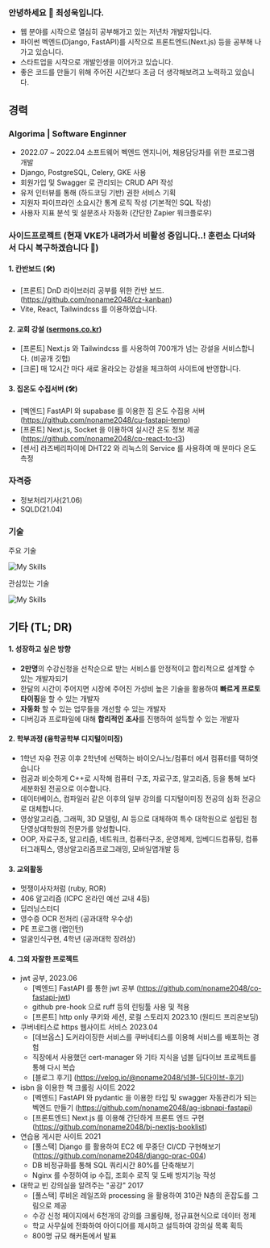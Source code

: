 ### 안녕하세요 👋 최성욱입니다.

- 웹 분야를 시작으로 열심히 공부해가고 있는 저년차 개발자입니다.
- 파이썬 벡엔드(Django, FastAPI)를 시작으로 프론트엔드(Next.js) 등을 공부해 나가고 있습니다.
- 스타트업을 시작으로 개발인생을 이어가고 있습니다.
- 좋은 코드를 만들기 위해 주어진 시간보다 조금 더 생각해보려고 노력하고 있습니다.

## 경력
### Algorima | Software Enginner 
- 2022.07 ~ 2022.04 소프트웨어 벡엔드 엔지니어, 채용담당자를 위한 프로그램 개발
- Django, PostgreSQL, Celery, GKE 사용
- 회원가입 및 Swagger 로 관리되는 CRUD API 작성
- 유저 인터뷰를 통해 (하드코딩 기반) 권한 서비스 기획
- 지원자 파이프라인 소요시간 통계 로직 작성 (기본적인 SQL 작성)
- 사용자 지표 분석 및 설문조사 자동화 (간단한 Zapier 워크플로우)

### 사이드프로젝트 (현재 VKE가 내려가서 비활성 중입니다..! 훈련소 다녀와서 다시 복구하겠습니다 🫡)

#### 1. 칸반보드 (🛠️) 
  - [프론트] DnD 라이브러리 공부를 위한 칸반 보드. (https://github.com/noname2048/cz-kanban)
  - Vite, React, Tailwindcss 를 이용하였습니다.

#### 2. 교회 강설 ([sermons.co.kr](!sermons.co.kr))
 - [프론트] Next.js 와 Tailwindcss 를 사용하여 700개가 넘는 강설을 서비스합니다. (비공개 깃헙)
 - [크론] 매 12시간 마다 새로 올라오는 강설을 체크하여 사이트에 반영합니다.

#### 3. 집온도 수집서버 (🛠️)
  - [벡엔드] FastAPI 와 supabase 를 이용한 집 온도 수집용 서버 (https://github.com/noname2048/cu-fastapi-temp)
  - [프론트] Next.js, Socket 을 이용하여 실시간 온도 정보 제공 (https://github.com/noname2048/cp-react-to-t3)
  - [센서] 라즈베리파이에 DHT22 와 리눅스의 Service 를 사용하여 매 분마다 온도 측정

### 자격증

* 정보처리기사(21.06)
* SQLD(21.04)

### 기술

주요 기술

![My Skills](https://skillicons.dev/icons?i=django,py,fastapi,nextjs,githubactions)

관심있는 기술

![My Skills](https://skillicons.dev/icons?i=rust,go,nestjs,gitlab)



## 기타 (TL; DR)

#### 1. 성장하고 싶은 방향

* **2만명**의 수강신청을 선착순으로 받는 서비스를 안정적이고 합리적으로 설계할 수 있는 개발자되기
* 한달의 시간이 주어지면 시장에 주어진 가성비 높은 기술을 활용하여 **빠르게 프로토타이핑**을 할 수 있는 개발자
* **자동화** 할 수 있는 업무들을 개선할 수 있는 개발자
* 디버깅과 프로파일에 대해 **합리적인 조사**를 진행하여 설득할 수 있는 개발자

#### 2. 학부과정 (융학공학부 디지털이미징)

* 1학년 자유 전공 이후 2학년에 선택하는 바이오/나노/컴퓨터 에서 컴퓨터를 택하엿습니다
* 컴공과 비슷하게 C++로 시작해 컴퓨터 구조, 자료구조, 알고리즘, 등을 통해 보다 세분화된 전공으로 이수합니다.
* 데이터베이스, 컴파일러 같은 이후의 일부 강의를 디지털이미징 전공의 심화 전공으로 대체합니다.
* 영상알고리즘, 그래픽, 3D 모델링, AI 등으로 대체하여 특수 대학원으로 설립된 첨단영상대학원의 전문가를 양성합니다.
* OOP, 자료구조, 알고리즘, 네트워크, 컴퓨터구조, 운영체제, 임베디드컴퓨팅, 컴퓨터그래픽스, 영상알고리즘프로그래밍, 모바일앱개발 등

#### 3. 교외활동

* 멋쟁이사자처럼 (ruby, ROR)
* 406 알고리즘 (ICPC 온라인 예선 교내 4등)
* 딥러닝스터디
* 영수증 OCR 전처리 (공과대학 우수상)
* PE 프로그램 (랩인턴)
* 얼굴인식구현, 4학년 (공과대학 장려상)

#### 4. 그외 자잘한 프로젝트

* jwt 공부, 2023.06
  * [벡엔드] FastAPI 를 통한 jwt 공부 (https://github.com/noname2048/co-fastapi-jwt)
  * github pre-hook 으로 ruff 등의 린팅툴 사용 및 적용
  * [프론트] http only 쿠키와 세션, 로컬 스토리지 2023.10 (원티드 프리온보딩)
* 쿠버네티스로 https 웹사이트 서비스 2023.04
  * [데브옵스] 도커라이징한 서비스를 쿠버네티스를 이용해 서비스를 배포하는 경험
  * 직장에서 사용했던 cert-manager 와 기타 지식을 넘블 딥다이브 프로젝트를 통해 다시 복습
  * [블로그 후기] (https://velog.io/@noname2048/넘블-딥다이브-후기)
* isbn 을 이용한 책 크롤링 사이트 2022
  * [벡엔드] FastAPI 와 pydantic 을 이용한 타입 및 swagger 자동관리가 되는 벡엔드 만들기 (https://github.com/noname2048/ag-isbnapi-fastapi)
  * [프론트엔드] Next.js 를 이용해 간단하게 프론트 엔드 구현 (https://github.com/noname2048/bj-nextjs-booklist)
* 연습용 게시판 사이트 2021
  * [풀스택] Django 를 활용하여 EC2 에 무중단 CI/CD 구현해보기 (https://github.com/noname2048/django-prac-004)
  * DB 비정규화를 통해 SQL 쿼리시간 80%를 단축해보기
  * Nginx 를 수정하여 ip 수집, 조회수 로직 및 도배 방지기능 작성
* 대학교 빈 강의실을 알려주는 "공강" 2017
  * [풀스택] 루비온 레일즈와 processing 을 활용하여 310관 N층의 혼잡도를 그림으로 제공  
  * 수강 신청 페이지에서 6천개의 강의를 크롤링해, 정규표현식으로 데이터 정제
  * 학교 사무실에 전화하여 아이디어를 제시하고 설득하여 강의실 목록 획득
  * 800명 규모 해커톤에서 발표
